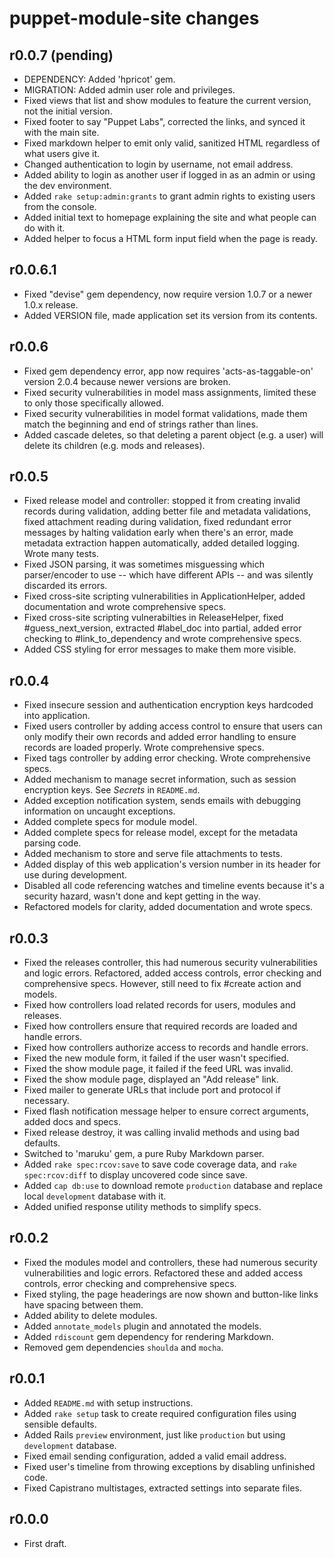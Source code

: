 puppet-module-site changes
==========================

r0.0.7 (pending)
------

* DEPENDENCY: Added 'hpricot' gem.
* MIGRATION: Added admin user role and privileges.
* Fixed views that list and show modules to feature the current version, not the initial version.
* Fixed footer to say "Puppet Labs", corrected the links, and synced it with the main site.
* Fixed markdown helper to emit only valid, sanitized HTML regardless of what users give it.
* Changed authentication to login by username, not email address.
* Added ability to login as another user if logged in as an admin or using the dev environment.
* Added `rake setup:admin:grants` to grant admin rights to existing users from the console.
* Added initial text to homepage explaining the site and what people can do with it.
* Added helper to focus a HTML form input field when the page is ready.

r0.0.6.1
--------

* Fixed "devise" gem dependency, now require version 1.0.7 or a newer 1.0.x release.
* Added VERSION file, made application set its version from its contents.

r0.0.6
------

* Fixed gem dependency error, app now requires 'acts-as-taggable-on' version 2.0.4 because newer versions are broken.
* Fixed security vulnerabilities in model mass assignments, limited these to only those specifically allowed.
* Fixed security vulnerabilities in model format validations, made them match the beginning and end of strings rather than lines.
* Added cascade deletes, so that deleting a parent object (e.g. a user) will delete its children (e.g. mods and releases).

r0.0.5
------

* Fixed release model and controller: stopped it from creating invalid records during validation, adding better file and metadata validations, fixed attachment reading during validation, fixed redundant error messages by halting validation early when there's an error, made metadata extraction happen automatically, added detailed logging. Wrote many tests.
* Fixed JSON parsing, it was sometimes misguessing which parser/encoder to use -- which have different APIs -- and was silently discarded its errors.
* Fixed cross-site scripting vulnerabilities in ApplicationHelper, added documentation and wrote comprehensive specs.
* Fixed cross-site scripting vulnerabilties in ReleaseHelper, fixed #guess_next_version, extracted #label_doc into partial, added error checking to #link_to_dependency and wrote comprehensive specs.
* Added CSS styling for error messages to make them more visible.

r0.0.4
------

* Fixed insecure session and authentication encryption keys hardcoded into application.
* Fixed users controller by adding access control to ensure that users can only modify their own records and added error handling to ensure records are loaded properly. Wrote comprehensive specs.
* Fixed tags controller by adding error checking. Wrote comprehensive specs.
* Added mechanism to manage secret information, such as session encryption keys. See *Secrets* in `README.md`.
* Added exception notification system, sends emails with debugging information on uncaught exceptions.
* Added complete specs for module model.
* Added complete specs for release model, except for the metadata parsing code.
* Added mechanism to store and serve file attachments to tests.
* Added display of this web application's version number in its header for use during development.
* Disabled all code referencing watches and timeline events because it's a security hazard, wasn't done and kept getting in the way.
* Refactored models for clarity, added documentation and wrote specs.

r0.0.3
------

* Fixed the releases controller, this had numerous security vulnerabilities and logic errors. Refactored, added access controls, error checking and comprehensive specs. However, still need to fix #create action and models.
* Fixed how controllers load related records for users, modules and releases.
* Fixed how controllers ensure that required records are loaded and handle errors.
* Fixed how controllers authorize access to records and handle errors.
* Fixed the new module form, it failed if the user wasn't specified.
* Fixed the show module page, it failed if the feed URL was invalid.
* Fixed the show module page, displayed an "Add release" link.
* Fixed mailer to generate URLs that include port and protocol if necessary.
* Fixed flash notification message helper to ensure correct arguments, added docs and specs.
* Fixed release destroy, it was calling invalid methods and using bad defaults.
* Switched to 'maruku' gem, a pure Ruby Markdown parser.
* Added `rake spec:rcov:save` to save code coverage data, and `rake spec:rcov:diff` to display uncovered code since save.
* Added `cap db:use` to download remote `production` database and replace local `development` database with it.
* Added unified response utility methods to simplify specs.

r0.0.2
------

* Fixed the modules model and controllers, these had numerous security vulnerabilities and logic errors. Refactored these and added access controls, error checking and comprehensive specs.
* Fixed styling, the page headerings are now shown and button-like links have spacing between them.
* Added ability to delete modules.
* Added `annotate_models` plugin and annotated the models.
* Added `rdiscount` gem dependency for rendering Markdown.
* Removed gem dependencies `shoulda` and `mocha`.

r0.0.1
------

* Added `README.md` with setup instructions.
* Added `rake setup` task to create required configuration files using sensible defaults.
* Added Rails `preview` environment, just like `production` but using `development` database.
* Fixed email sending configuration, added a valid email address.
* Fixed user's timeline from throwing exceptions by disabling unfinished code.
* Fixed Capistrano multistages, extracted settings into separate files.

r0.0.0
------
* First draft.
